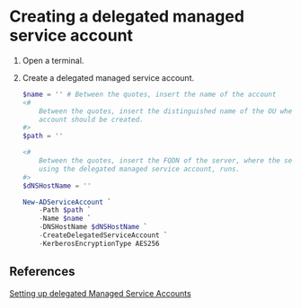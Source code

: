 # Creating a delegated managed service account

1. Open a terminal.
1. Create a delegated managed service account.

    ```powershell
    $name = '' # Between the quotes, insert the name of the account
    <# 
        Between the quotes, insert the distinguished name of the OU where the 
        account should be created.
    #>
    $path = ''

    <#
        Between the quotes, insert the FQDN of the server, where the service
        using the delegated managed service account, runs.
    #>
    $dNSHostName = ''

    New-ADServiceAccount `
        -Path $path `
        -Name $name `
        -DNSHostName $dNSHostName `
        -CreateDelegatedServiceAccount `
        -KerberosEncryptionType AES256
    ````

## References

[Setting up delegated Managed Service Accounts](https://learn.microsoft.com/en-us/windows-server/identity/ad-ds/manage/delegated-managed-service-accounts/delegated-managed-service-accounts-set-up-dmsa)
